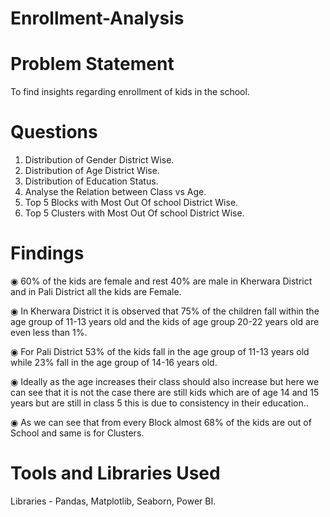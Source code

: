 # Enrollment-Analysis

# Problem Statement

To find insights regarding enrollment of kids in the school.

# Questions

1. Distribution of Gender District Wise.
2. Distribution of Age District Wise.
3. Distribution of Education Status.
4. Analyse the Relation between Class vs Age.
5. Top 5 Blocks with Most Out Of school District Wise.
6. Top 5 Clusters with Most Out Of school District Wise.


# Findings

◉ 60% of the kids are female and rest 40% are male in Kherwara District and in Pali District all the kids are Female.

◉ In Kherwara District it is observed that 75% of the children fall within the age group of 11-13 years old and the kids of age group 20-22 years old are even less than 1%.

◉ For Pali District 53% of the kids fall in the age group of 11-13 years old while 23% fall in the age group of 14-16 years old.

◉ Ideally as the age increases their class should also increase but here we can see that it is not the case there are still kids which are of age 14 and 15 years but are still in class 5 this is due to consistency in their education..

◉ As we can see that from every Block almost 68% of the kids are out of School and same is for Clusters.

# Tools and Libraries Used 

Libraries - Pandas, Matplotlib, Seaborn, Power BI. 
